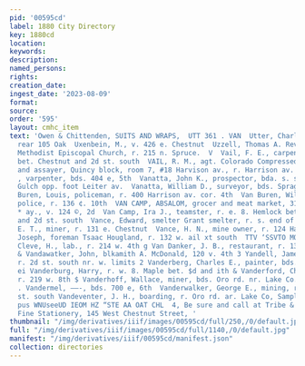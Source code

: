 ```yaml
---
pid: '00595cd'
label: 1880 City Directory
key: 1880cd
location: 
keywords: 
description: 
named_persons: 
rights: 
creation_date: 
ingest_date: '2023-08-09'
format: 
source: 
order: '595'
layout: cmhc_item
text: 'Owen & Chittenden, SUITS AND WRAPS,  UTT 361 . VAN  Utter, Charles Mrs., r.
  rear 105 Oak  Uxenbein, M., v. 426 e. Chestnut  Uzzell, Thomas A. Rev., pastor First
  Methodist Episcopal Church, r. 215 n. Spruce.  V  Vail, F. E., carpenter, r. Spruce
  bet. Chestnut and 2d st. south  VAIL, R. M., agt. Colorado Compressed Brick Co.,
  and assayer, Quincy block, room 7, #18 Harvison av., r. Harrison av. cor, 12th o  Valentine,
  , varpenter, bds. 404 e, 5th  Vanatta, John K., prospector, bda. s. s. California
  Gulch opp. foot Leiter av.  Vanatta, William D., surveyor, bds. Spragne Hotel  Van
  Buren, Louis, policeman, r. 400 Harrison av. cor. 4th  Van Buren, William M., merchant
  police, r. 136 ¢. 10th  VAN CAMP, ABSALOM, grocer and meat market, 315 Harrison
  * ay., v. 124 ©, 2d  Van Camp, Ira J., teamster, r. e. 8. Hemlock bet. Chestnut
  and 2d st. south  Vance, Edward, smelter Grant smelter, r. s. end of Leiter av.  Vance,
  E. T., miner, r. 131 e. Chestnut  Vance, H. N., mine owner, r. 124 Harrison av.  Vance,
  Joseph, foreman Tsaac Hougland, r. 132 w. ail xt south  TTV ‘SSVTO MOGNIM     SHZIS           Van
  Cleve, H., lab., r. 214 w. 4th g Van Danker, J. B., restaurant, r. 137_w. Chestnut
  & Vandawatker, John, blkamith A. McDonald, 120 v. 4th 3 Yandell, James H., carpenter,
  r. 2d st. south nr. w. limits 2 Vanderberg, Charles E., painter, bds. 319 w. 2d
  ei Vanderburg, Harry, r. w. 8. Maple bet. $d and ith & Vanderford, Charles, carpenter,
  r. 219 w. 8th $ Vanderhoff, Wallace, miner, bds. Oro rd. nr. Lake Co. Sampling 8  Worke
  . Vandermel, ——-, bds. 700 e, 6th  Vanderwalker, George E., mining, r. 117 w. 24
  st. south Vandeventer, J. H., boarding, r. Oro rd. ar. Lake Co, Sampling orks  BZ)
  pus WNUseeUD IEOM HZ “STE AA OAT CHL  4, Be sure and call at Tribe & Jefferay,  For
  Fine Stationery, 145 West Chestnut Street, '
thumbnail: "/img/derivatives/iiif/images/00595cd/full/250,/0/default.jpg"
full: "/img/derivatives/iiif/images/00595cd/full/1140,/0/default.jpg"
manifest: "/img/derivatives/iiif/00595cd/manifest.json"
collection: directories
---
```

